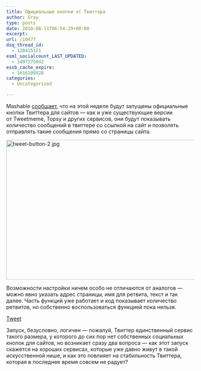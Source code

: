 ```yaml
---
title: Официальные кнопки от Твиттера
author: Gray
type: posts
date: 2010-08-11T06:54:29+00:00
excerpt:
url: /10477
dsq_thread_id:
  - 128415121
esml_socialcount_LAST_UPDATED:
  - 1497275042
essb_cache_expire:
  - 1616109928
categories:
  - Uncategorized

---
```








Mashable <a href="http://mashable.com/2010/08/10/twitter-official-share-buttons/" target="_blank">сообщает</a>, что на&nbsp;этой неделе будут запущены официальные кнопки Твиттера для сайтов&nbsp;&mdash; как и&nbsp;уже существующие версии от&nbsp;Tweetmeme, Topsy и&nbsp;других сервисов, они будут показывать количество сообщений в&nbsp;твиттере со&nbsp;ссылкой на&nbsp;сайт и&nbsp;позволять отправлять такие сообщения прямо со&nbsp;страницы сайта.

<img src="https://i0.wp.com/forumimg.net/blog/tweet-button-2.jpg?resize=640%2C374" width="640" height="374" alt="tweet-button-2.jpg" data-recalc-dims="1" /> 

Возможности настройки ничем особо не&nbsp;отличаются от&nbsp;аналогов&nbsp;&mdash; можно явно указать адрес страницы, имя для ретвита, текст и&nbsp;так далее. Часть функций уже работает и&nbsp;код показывает количество ретвитов, но&nbsp;собственно воспользоваться функцией пока нельзя.



<div>
  <a href="http://twitter.com/share?url=http%3A%2F%2Fwww.searchengines.ru%2Fblog%2Farchives%2F010477.html" class="twitter-share-button">Tweet</a>


Запуск, безусловно, логичен&nbsp;&mdash; пожалуй, Твиттер единственный сервис такого размера, у&nbsp;которого до&nbsp;сих пор нет собственных социальных кнопок для сайтов, но&nbsp;возникает сразу два вопроса&nbsp;&mdash; как этот запуск скажется на&nbsp;хороших сервисах, которые уже давно живут в&nbsp;такой искусственной нише, и&nbsp;как это повлияет на&nbsp;стабильность Твиттера, которая в&nbsp;последнее время совсем не&nbsp;радует?